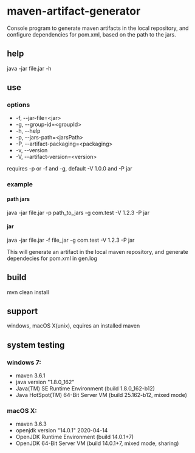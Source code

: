# maven-artifact-generator
 Console program to generate maven artifacts in the local repository, and configure dependencies for pom.xml, based on the path to the jars.
 
## help
java -jar file.jar -h

## use
### options
  - -f, --jar-file=\<jar>
  - -g, --group-id=\<groupId>
  - -h, --help
  - -p, --jars-path=\<jarsPath>
  - -P, --artifact-packaging=\<packaging>
  - -v, --version
  - -V, --artifact-version=\<version>
  
requires -p or -f and -g, default -V 1.0.0 and -P jar

### example
#### path jars
java -jar file.jar -p path_to_jars -g com.test -V 1.2.3 -P jar
#### jar
java -jar file.jar -f file_jar -g com.test -V 1.2.3 -P jar

This will generate an artifact in the local maven repository, and generate dependecies for pom.xml in gen.log

## build
mvn clean install

## support
windows, macOS X(unix), equires an installed maven

## system testing

### windows 7:
- maven 3.6.1
- java version "1.8.0_162"
- Java(TM) SE Runtime Environment (build 1.8.0_162-b12)
- Java HotSpot(TM) 64-Bit Server VM (build 25.162-b12, mixed mode)

### macOS X:
- maven 3.6.3
- openjdk version "14.0.1" 2020-04-14
- OpenJDK Runtime Environment (build 14.0.1+7)
- OpenJDK 64-Bit Server VM (build 14.0.1+7, mixed mode, sharing)


